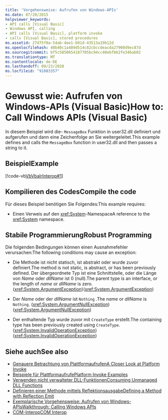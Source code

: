 ```yaml
---
title: 'Vorgehensweise: Aufrufen von Windows-APIs'
ms.date: 07/20/2015
helpviewer_keywords:
- API calls [Visual Basic]
- Windows API, calling
- API calls [Visual Basic], platform invoke
- calls [Visual Basic], stored procedures
ms.assetid: 27d75f0a-54ab-4ee1-b91d-43513a19b12d
ms.openlocfilehash: 40b40c1a489d514c82cbccdeacda27900d9ec87d
ms.sourcegitcommit: bf5c5850654187705bc94cc40ebfb62fe346ab02
ms.translationtype: MT
ms.contentlocale: de-DE
ms.lasthandoff: 09/23/2020
ms.locfileid: "91083357"
---
```

# <a name="how-to-call-windows-apis-visual-basic"></a><span data-ttu-id="1a8a4-102">Gewusst wie: Aufrufen von Windows-APIs (Visual Basic)</span><span class="sxs-lookup"><span data-stu-id="1a8a4-102">How to: Call Windows APIs (Visual Basic)</span></span>

<span data-ttu-id="1a8a4-103">In diesem Beispiel wird die- `MessageBox` Funktion in user32.dll definiert und aufgerufen und dann eine Zeichenfolge an Sie weitergeleitet.</span><span class="sxs-lookup"><span data-stu-id="1a8a4-103">This example defines and calls the `MessageBox` function in user32.dll and then passes a string to it.</span></span>  
  
## <a name="example"></a><span data-ttu-id="1a8a4-104">Beispiel</span><span class="sxs-lookup"><span data-stu-id="1a8a4-104">Example</span></span>  

 [!code-vb[VbVbalrInterop#1](~/samples/snippets/visualbasic/VS_Snippets_VBCSharp/VbVbalrInterop/VB/Class1.vb#1)]  
  
## <a name="compile-the-code"></a><span data-ttu-id="1a8a4-105">Kompilieren des Codes</span><span class="sxs-lookup"><span data-stu-id="1a8a4-105">Compile the code</span></span>  

 <span data-ttu-id="1a8a4-106">Für dieses Beispiel benötigen Sie Folgendes:</span><span class="sxs-lookup"><span data-stu-id="1a8a4-106">This example requires:</span></span>  
  
- <span data-ttu-id="1a8a4-107">Einen Verweis auf den <xref:System>-Namespace</span><span class="sxs-lookup"><span data-stu-id="1a8a4-107">A reference to the <xref:System> namespace.</span></span>  
  
## <a name="robust-programming"></a><span data-ttu-id="1a8a4-108">Stabile Programmierung</span><span class="sxs-lookup"><span data-stu-id="1a8a4-108">Robust Programming</span></span>  

 <span data-ttu-id="1a8a4-109">Die folgenden Bedingungen können einen Ausnahmefehler verursachen:</span><span class="sxs-lookup"><span data-stu-id="1a8a4-109">The following conditions may cause an exception:</span></span>  
  
- <span data-ttu-id="1a8a4-110">Die Methode ist nicht statisch, ist abstrakt oder wurde zuvor definiert.</span><span class="sxs-lookup"><span data-stu-id="1a8a4-110">The method is not static, is abstract, or has been previously defined.</span></span> <span data-ttu-id="1a8a4-111">Der übergeordnete Typ ist eine Schnittstelle, oder die Länge von *Name* oder *dllName* ist 0 (null).</span><span class="sxs-lookup"><span data-stu-id="1a8a4-111">The parent type is an interface, or the length of *name* or *dllName* is zero.</span></span> <span data-ttu-id="1a8a4-112">(<xref:System.ArgumentException>)</span><span class="sxs-lookup"><span data-stu-id="1a8a4-112">(<xref:System.ArgumentException>)</span></span>  
  
- <span data-ttu-id="1a8a4-113">Der *Name* oder der *dllName* ist `Nothing` .</span><span class="sxs-lookup"><span data-stu-id="1a8a4-113">The *name* or *dllName* is `Nothing`.</span></span> <span data-ttu-id="1a8a4-114">(<xref:System.ArgumentNullException>)</span><span class="sxs-lookup"><span data-stu-id="1a8a4-114">(<xref:System.ArgumentNullException>)</span></span>  
  
- <span data-ttu-id="1a8a4-115">Der enthaltende Typ wurde zuvor mit `CreateType` erstellt.</span><span class="sxs-lookup"><span data-stu-id="1a8a4-115">The containing type has been previously created using `CreateType`.</span></span> <span data-ttu-id="1a8a4-116">(<xref:System.InvalidOperationException>)</span><span class="sxs-lookup"><span data-stu-id="1a8a4-116">(<xref:System.InvalidOperationException>)</span></span>  
  
## <a name="see-also"></a><span data-ttu-id="1a8a4-117">Siehe auch</span><span class="sxs-lookup"><span data-stu-id="1a8a4-117">See also</span></span>

- [<span data-ttu-id="1a8a4-118">Genauere Betrachtung von Plattformaufrufen</span><span class="sxs-lookup"><span data-stu-id="1a8a4-118">A Closer Look at Platform Invoke</span></span>](../../../framework/interop/consuming-unmanaged-dll-functions.md#a-closer-look-at-platform-invoke)
- [<span data-ttu-id="1a8a4-119">Beispiele für Plattformaufrufe</span><span class="sxs-lookup"><span data-stu-id="1a8a4-119">Platform Invoke Examples</span></span>](../../../framework/interop/platform-invoke-examples.md)
- [<span data-ttu-id="1a8a4-120">Verwenden nicht verwalteter DLL-Funktionen</span><span class="sxs-lookup"><span data-stu-id="1a8a4-120">Consuming Unmanaged DLL Functions</span></span>](../../../framework/interop/consuming-unmanaged-dll-functions.md)
- <span data-ttu-id="1a8a4-121">[Definieren einer Methode mittels Reflektionsausgabe](/previous-versions/dotnet/netframework-4.0/w63y4d4f(v=vs.100))</span><span class="sxs-lookup"><span data-stu-id="1a8a4-121">[Defining a Method with Reflection Emit](/previous-versions/dotnet/netframework-4.0/w63y4d4f(v=vs.100))</span></span>
- [<span data-ttu-id="1a8a4-122">Exemplarische Vorgehensweise: Aufrufen von Windows-APIs</span><span class="sxs-lookup"><span data-stu-id="1a8a4-122">Walkthrough: Calling Windows APIs</span></span>](walkthrough-calling-windows-apis.md)
- [<span data-ttu-id="1a8a4-123">COM-Interop</span><span class="sxs-lookup"><span data-stu-id="1a8a4-123">COM Interop</span></span>](index.md)
